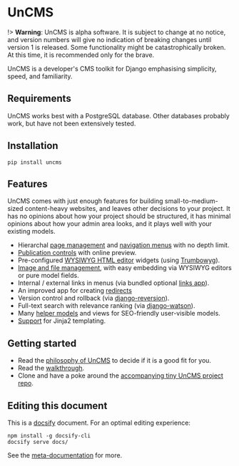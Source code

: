 # UnCMS

!> **Warning**: UnCMS is alpha software.
It is subject to change at no notice,
and version numbers will give no indication of breaking changes until version 1 is released.
Some functionality might be catastrophically broken.
At this time, it is recommended only for the brave.

UnCMS is a developer's CMS toolkit for Django emphasising simplicity, speed, and familiarity.

## Requirements

UnCMS works best with a PostgreSQL database.
Other databases probably work, but have not been extensively tested.

## Installation

`pip install uncms`

## Features

UnCMS comes with just enough features for building small-to-medium-sized content-heavy websites,
and leaves other decisions to your project.
It has no opinions about how your project should be structured,
it has minimal opinions about how your admin area looks,
and it plays well with your existing models.

* Hierarchal [page management](pages-app.md) and [navigation menus](rendering-navigation.md) with no depth limit.
* [Publication controls](publication-control.md) with online preview.
* Pre-configured [WYSIWYG HTML editor](html-editor.md) widgets (using [Trumbowyg](https://alex-d.github.io/Trumbowyg/)).
* [Image and file management](media-app.md), with easy embedding via WYSIWYG editors or pure model fields.
* Internal / external links in menus (via bundled optional [links app](links-app.md)).
* An improved app for creating [redirects](redirects-app.md)
* Version control and rollback (via [django-reversion](https://github.com/etianen/django-reversion)).
* Full-text search with relevance ranking (via [django-watson](https://github.com/etianen/django-watson)).
* Many [helper models](helpers.md) and views for SEO-friendly user-visible models.
* [Support](using-jinja2.md) for Jinja2 templating.

## Getting started

* Read the [philosophy of UnCMS](philosophy.md) to decide if it is a good fit for you.
* Read the [walkthrough](walkthrough.md).
* Clone and have a poke around the [accompanying tiny UnCMS project repo](https://github.com/uncms-dev/tiny-uncms-project).

## Editing this document

This is a [docsify](https://docsify.js.org/) document. For an optimal editing experience:

```
npm install -g docsify-cli
docsify serve docs/
```

See the [meta-documentation](DOCUMENTATION-README.md) for more.
